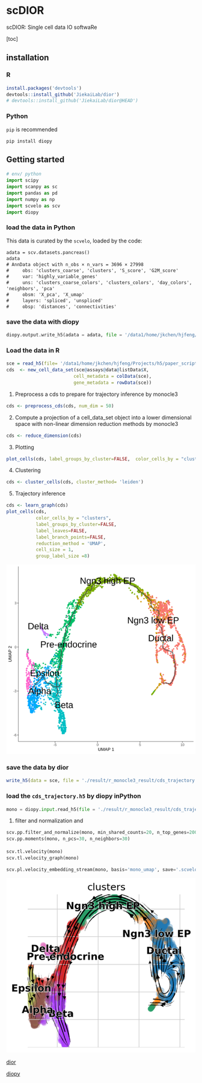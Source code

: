 # scDIOR
scDIOR: Single cell data IO softwaRe

[toc]

## installation

### R

```R
install.packages('devtools')
devtools::install_github('JiekaiLab/dior')
# devtools::install_github('JiekaiLab/dior@HEAD')
```

### Python

`pip` is recommended

```shell
pip install diopy
```



## Getting started

```python
# env/ python
import scipy
import scanpy as sc
import pandas as pd
import numpy as np
import scvelo as scv
import diopy
```



### load the data in Python

This data is curated by the `scvelo`, loaded by the code:

```shell
adata = scv.datasets.pancreas()
adata
# AnnData object with n_obs × n_vars = 3696 × 27998
#     obs: 'clusters_coarse', 'clusters', 'S_score', 'G2M_score'
#     var: 'highly_variable_genes'
#     uns: 'clusters_coarse_colors', 'clusters_colors', 'day_colors', 'neighbors', 'pca'
#     obsm: 'X_pca', 'X_umap'
#     layers: 'spliced', 'unspliced'
#     obsp: 'distances', 'connectivities'
```



### save the data with diopy

```Python
diopy.output.write_h5(adata = adata, file = '/data1/home/jkchen/hjfeng/Projects/h5/paper_script/result/py_write_h5/data_write_velocity.h5')
```



### Load the data in R

```R
sce = read_h5(file= '/data1/home/jkchen/hjfeng/Projects/h5/paper_script/result/py_write_h5/data_write.h5', target.object = 'singlecellexperiment')
cds  <- new_cell_data_set(sce@assays@data@listData$X,
                         cell_metadata = colData(sce),
                         gene_metadata = rowData(sce))
```

1. Preprocess a cds to prepare for trajectory inference by monocle3 

```R
cds <- preprocess_cds(cds, num_dim = 50)
```

2. Compute a projection of a cell_data_set object into a lower dimensional space with non-linear dimension reduction methods by monocle3

```R
cds <- reduce_dimension(cds)
```

3. Plotting 

```R
plot_cells(cds, label_groups_by_cluster=FALSE,  color_cells_by = "clusters", rasterize = T,cell_stroke=0, cell_size = 2,  reduction_method = 'UMAP', group_label_size =8)
```

4. Clustering

```R
cds <- cluster_cells(cds, cluster_method= 'leiden')
```

5. Trajectory inference

```R
cds <- learn_graph(cds)
plot_cells(cds,
           color_cells_by = "clusters",
           label_groups_by_cluster=FALSE,
           label_leaves=FALSE,
           label_branch_points=FALSE,
           reduction_method = 'UMAP',
           cell_size = 1, 
           group_label_size =8)
```

![trajectory_inference_by_monocle3](Figures/trajectory_inference_by_monocle3.png)

### save the data by dior

```R
write_h5(data = sce, file = './result/r_monocle3_result/cds_trajectory.h5', assay.name = 'RNA' ,object.type = 'singlecellexperiment')
```



### load the `cds_trajectory.h5` by diopy inPython

```Python
mono = diopy.input.read_h5(file = './result/r_monocle3_result/cds_trajectory.h5')
```

1. filter and normalization and 

```Python
scv.pp.filter_and_normalize(mono, min_shared_counts=20, n_top_genes=2000)
scv.pp.moments(mono, n_pcs=30, n_neighbors=30)

scv.tl.velocity(mono)
scv.tl.velocity_graph(mono)
```



```Python
scv.pl.velocity_embedding_stream(mono, basis='mono_umap', save='.scvelo_trajectory.png')
```

![trajectory_inference_by_scvelo](Figures/trajectory_inference_by_scvelo.png)







[dior](https://jiekailab.github.io/scDior/sc_data_IO_r.html)

[diopy](https://jiekailab.github.io/scDior/sc_data_IO_python.html)



